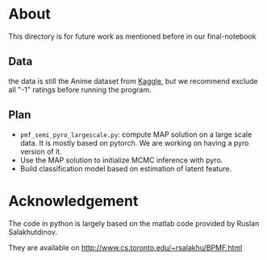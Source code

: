 # About

This directory is for future work as mentioned before in our final-notebook

## Data

the data is still the Anime dataset from [Kaggle](https://www.kaggle.com/CooperUnion/anime-recommendations-database), but we recommend exclude all "-1" ratings before running the program. 

## Plan

- `pmf_semi_pyro_largescale.py`: compute MAP solution on a large scale data. It is mostly based on pytorch. We are working on having a pyro version of it. 
- Use the MAP solution to initialize MCMC inference with pyro. 
- Build classification model based on estimation of latent feature. 

# Acknowledgement

The code in python is largely based on the matlab code provided by Ruslan Salakhutdinov. 

They are available on http://www.cs.toronto.edu/~rsalakhu/BPMF.html